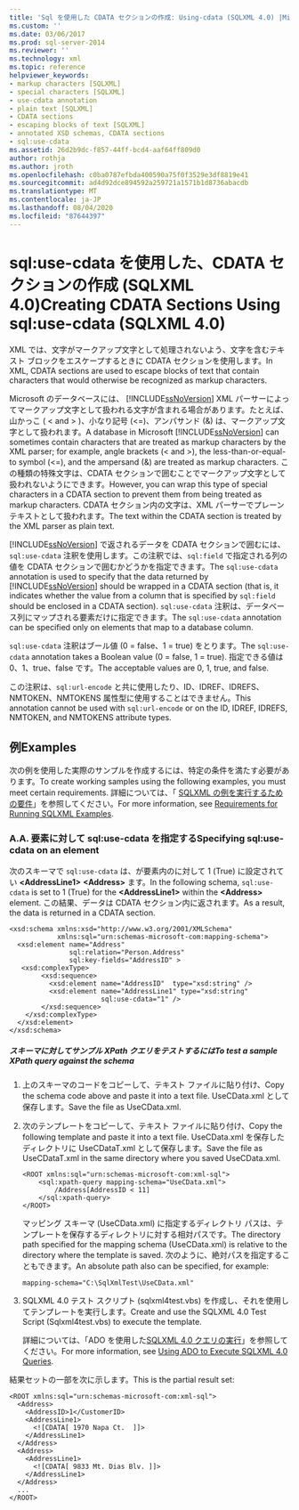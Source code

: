 ```yaml
---
title: 'Sql を使用した CDATA セクションの作成: Using-cdata (SQLXML 4.0) |Microsoft Docs'
ms.custom: ''
ms.date: 03/06/2017
ms.prod: sql-server-2014
ms.reviewer: ''
ms.technology: xml
ms.topic: reference
helpviewer_keywords:
- markup characters [SQLXML]
- special characters [SQLXML]
- use-cdata annotation
- plain text [SQLXML]
- CDATA sections
- escaping blocks of text [SQLXML]
- annotated XSD schemas, CDATA sections
- sql:use-cdata
ms.assetid: 26d2b9dc-f857-44ff-bcd4-aaf64ff809d0
author: rothja
ms.author: jroth
ms.openlocfilehash: c0ba0787efbda400590a75f0f3529e3df8819e41
ms.sourcegitcommit: ad4d92dce894592a259721a1571b1d8736abacdb
ms.translationtype: MT
ms.contentlocale: ja-JP
ms.lasthandoff: 08/04/2020
ms.locfileid: "87644397"
---
```

# <a name="creating-cdata-sections-using-sqluse-cdata-sqlxml-40"></a><span data-ttu-id="68759-102">sql:use-cdata を使用した、CDATA セクションの作成 (SQLXML 4.0)</span><span class="sxs-lookup"><span data-stu-id="68759-102">Creating CDATA Sections Using sql:use-cdata (SQLXML 4.0)</span></span>
  <span data-ttu-id="68759-103">XML では、文字がマークアップ文字として処理されないよう、文字を含むテキスト ブロックをエスケープするときに CDATA セクションを使用します。</span><span class="sxs-lookup"><span data-stu-id="68759-103">In XML, CDATA sections are used to escape blocks of text that contain characters that would otherwise be recognized as markup characters.</span></span>  
  
 <span data-ttu-id="68759-104">Microsoft のデータベースには、 [!INCLUDE[ssNoVersion](../../includes/ssnoversion-md.md)] XML パーサーによってマークアップ文字として扱われる文字が含まれる場合があります。たとえば、山かっこ ( \< and > )、小なり記号 (<=)、アンパサンド (&) は、マークアップ文字として扱われます。</span><span class="sxs-lookup"><span data-stu-id="68759-104">A database in Microsoft [!INCLUDE[ssNoVersion](../../includes/ssnoversion-md.md)] can sometimes contain characters that are treated as markup characters by the XML parser; for example, angle brackets (\< and >), the less-than-or-equal-to symbol (<=), and the ampersand (&) are treated as markup characters.</span></span> <span data-ttu-id="68759-105">この種類の特殊文字は、CDATA セクションで囲むことでマークアップ文字として扱われないようにできます。</span><span class="sxs-lookup"><span data-stu-id="68759-105">However, you can wrap this type of special characters in a CDATA section to prevent them from being treated as markup characters.</span></span> <span data-ttu-id="68759-106">CDATA セクション内の文字は、XML パーサーでプレーン テキストとして扱われます。</span><span class="sxs-lookup"><span data-stu-id="68759-106">The text within the CDATA section is treated by the XML parser as plain text.</span></span>  
  
 <span data-ttu-id="68759-107">[!INCLUDE[ssNoVersion](../../includes/ssnoversion-md.md)] で返されるデータを CDATA セクションで囲むには、`sql:use-cdata` 注釈を使用します。この注釈では、`sql:field` で指定される列の値を CDATA セクションで囲むかどうかを指定できます。</span><span class="sxs-lookup"><span data-stu-id="68759-107">The `sql:use-cdata` annotation is used to specify that the data returned by [!INCLUDE[ssNoVersion](../../includes/ssnoversion-md.md)] should be wrapped in a CDATA section (that is, it indicates whether the value from a column that is specified by `sql:field` should be enclosed in a CDATA section).</span></span> <span data-ttu-id="68759-108">`sql:use-cdata` 注釈は、データベース列にマップされる要素だけに指定できます。</span><span class="sxs-lookup"><span data-stu-id="68759-108">The `sql:use-cdata` annotation can be specified only on elements that map to a database column.</span></span>  
  
 <span data-ttu-id="68759-109">`sql:use-cdata` 注釈はブール値 (0 = false、1 = true) をとります。</span><span class="sxs-lookup"><span data-stu-id="68759-109">The `sql:use-cdata` annotation takes a Boolean value (0 = false, 1 = true).</span></span> <span data-ttu-id="68759-110">指定できる値は 0、1、true、false です。</span><span class="sxs-lookup"><span data-stu-id="68759-110">The acceptable values are 0, 1, true, and false.</span></span>  
  
 <span data-ttu-id="68759-111">この注釈は、`sql:url-encode` と共に使用したり、ID、IDREF、IDREFS、NMTOKEN、NMTOKENS 属性型に使用することはできません。</span><span class="sxs-lookup"><span data-stu-id="68759-111">This annotation cannot be used with `sql:url-encode` or on the ID, IDREF, IDREFS, NMTOKEN, and NMTOKENS attribute types.</span></span>  
  
## <a name="examples"></a><span data-ttu-id="68759-112">例</span><span class="sxs-lookup"><span data-stu-id="68759-112">Examples</span></span>  
 <span data-ttu-id="68759-113">次の例を使用した実際のサンプルを作成するには、特定の条件を満たす必要があります。</span><span class="sxs-lookup"><span data-stu-id="68759-113">To create working samples using the following examples, you must meet certain requirements.</span></span> <span data-ttu-id="68759-114">詳細については、「 [SQLXML の例を実行するための要件](../sqlxml/requirements-for-running-sqlxml-examples.md)」を参照してください。</span><span class="sxs-lookup"><span data-stu-id="68759-114">For more information, see [Requirements for Running SQLXML Examples](../sqlxml/requirements-for-running-sqlxml-examples.md).</span></span>  
  
### <a name="a-specifying-sqluse-cdata-on-an-element"></a><span data-ttu-id="68759-115">A.</span><span class="sxs-lookup"><span data-stu-id="68759-115">A.</span></span> <span data-ttu-id="68759-116">要素に対して sql:use-cdata を指定する</span><span class="sxs-lookup"><span data-stu-id="68759-116">Specifying sql:use-cdata on an element</span></span>  
 <span data-ttu-id="68759-117">次のスキーマで `sql:use-cdata` は、が要素内のに対して 1 (True) に設定されてい **\<AddressLine1>** **\<Address>** ます。</span><span class="sxs-lookup"><span data-stu-id="68759-117">In the following schema, `sql:use-cdata` is set to 1 (True) for the **\<AddressLine1>** within the **\<Address>** element.</span></span> <span data-ttu-id="68759-118">この結果、データは CDATA セクション内に返されます。</span><span class="sxs-lookup"><span data-stu-id="68759-118">As a result, the data is returned in a CDATA section.</span></span>  
  
```  
<xsd:schema xmlns:xsd="http://www.w3.org/2001/XMLSchema"  
            xmlns:sql="urn:schemas-microsoft-com:mapping-schema">  
  <xsd:element name="Address"   
               sql:relation="Person.Address"   
               sql:key-fields="AddressID" >  
   <xsd:complexType>  
        <xsd:sequence>  
          <xsd:element name="AddressID"  type="xsd:string" />  
          <xsd:element name="AddressLine1" type="xsd:string"   
                       sql:use-cdata="1" />  
        </xsd:sequence>  
    </xsd:complexType>  
  </xsd:element>  
</xsd:schema>  
```  
  
##### <a name="to-test-a-sample-xpath-query-against-the-schema"></a><span data-ttu-id="68759-119">スキーマに対してサンプル XPath クエリをテストするには</span><span class="sxs-lookup"><span data-stu-id="68759-119">To test a sample XPath query against the schema</span></span>  
  
1.  <span data-ttu-id="68759-120">上のスキーマのコードをコピーして、テキスト ファイルに貼り付け、</span><span class="sxs-lookup"><span data-stu-id="68759-120">Copy the schema code above and paste it into a text file.</span></span> <span data-ttu-id="68759-121">UseCData.xml として保存します。</span><span class="sxs-lookup"><span data-stu-id="68759-121">Save the file as UseCData.xml.</span></span>  
  
2.  <span data-ttu-id="68759-122">次のテンプレートをコピーして、テキスト ファイルに貼り付け、</span><span class="sxs-lookup"><span data-stu-id="68759-122">Copy the following template and paste it into a text file.</span></span> <span data-ttu-id="68759-123">UseCData.xml を保存したディレクトリに UseCDataT.xml として保存します。</span><span class="sxs-lookup"><span data-stu-id="68759-123">Save the file as UseCDataT.xml in the same directory where you saved UseCData.xml.</span></span>  
  
    ```  
    <ROOT xmlns:sql="urn:schemas-microsoft-com:xml-sql">  
        <sql:xpath-query mapping-schema="UseCData.xml">  
            /Address[AddressID < 11]  
        </sql:xpath-query>  
    </ROOT>  
    ```  
  
     <span data-ttu-id="68759-124">マッピング スキーマ (UseCData.xml) に指定するディレクトリ パスは、テンプレートを保存するディレクトリに対する相対パスです。</span><span class="sxs-lookup"><span data-stu-id="68759-124">The directory path specified for the mapping schema (UseCData.xml) is relative to the directory where the template is saved.</span></span> <span data-ttu-id="68759-125">次のように、絶対パスを指定することもできます。</span><span class="sxs-lookup"><span data-stu-id="68759-125">An absolute path also can be specified, for example:</span></span>  
  
    ```  
    mapping-schema="C:\SqlXmlTest\UseCData.xml"  
    ```  
  
3.  <span data-ttu-id="68759-126">SQLXML 4.0 テスト スクリプト (sqlxml4test.vbs) を作成し、それを使用してテンプレートを実行します。</span><span class="sxs-lookup"><span data-stu-id="68759-126">Create and use the SQLXML 4.0 Test Script (Sqlxml4test.vbs) to execute the template.</span></span>  
  
     <span data-ttu-id="68759-127">詳細については、「ADO を使用した[SQLXML 4.0 クエリの実行](../sqlxml/using-ado-to-execute-sqlxml-4-0-queries.md)」を参照してください。</span><span class="sxs-lookup"><span data-stu-id="68759-127">For more information, see [Using ADO to Execute SQLXML 4.0 Queries](../sqlxml/using-ado-to-execute-sqlxml-4-0-queries.md).</span></span>  
  
 <span data-ttu-id="68759-128">結果セットの一部を次に示します。</span><span class="sxs-lookup"><span data-stu-id="68759-128">This is the partial result set:</span></span>  
  
```  
<ROOT xmlns:sql="urn:schemas-microsoft-com:xml-sql">   
  <Address>   
    <AddressID>1</CustomerID>   
    <AddressLine1>   
      <![CDATA[ 1970 Napa Ct.  ]]>   
    </AddressLine1>   
  </Address>  
  <Address>  
    <AddressLine1>   
      <![CDATA[ 9833 Mt. Dias Blv. ]]>   
    </AddressLine1>   
  </Address>  
  ...  
</ROOT>  
```  
  
  
